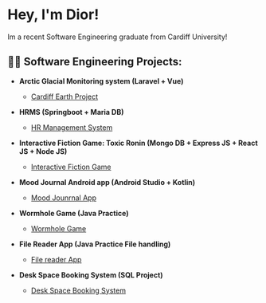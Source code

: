 <h1>Hey, I'm Dior!</h1>
Im a recent Software Engineering graduate from Cardiff University!

<h2>👨‍💻 Software Engineering Projects:</h2>

- <b>Arctic Glacial Monitoring system (Laravel + Vue)</b>
  - [Cardiff Earth Project](https://github.com/Diorbk/cardiff-earth)

- <b> HRMS (Springboot + Maria DB)</b>
  - [HR Management System](https://github.com/Diorbk/onboarding-hr-platform)

- <b>Interactive Fiction Game: Toxic Ronin (Mongo DB + Express JS + React JS + Node JS)</b>
  - [Interactive Fiction Game](https://github.com/Diorbk/interactive-fiction-game)

- <b>Mood Journal Android app (Android Studio + Kotlin)</b>
  - [Mood Jounrnal App](https://github.com/Diorbk/mood-journal-app)

- <b>Wormhole Game (Java Practice)</b>
  - [Wormhole Game](https://github.com/Diorbk/wormhole-game)

- <b>File Reader App (Java Practice File handling)</b>
  - [File reader App](https://github.com/Diorbk/fileread-app-practice)
 
- <b>Desk Space Booking System (SQL Project)</b>
  - [Desk Space Booking System](https://github.com/Diorbk/DeskspaceBooking)

<!--
is a ✨ _special_ ✨ repository because its `README.md` (this file) appears on your GitHub profile.

Here are some ideas to get you started:

- 🔭 I’m currently working on ...
- 🌱 I’m currently learning ...
- 👯 I’m looking to collaborate on ...
- 🤔 I’m looking for help with ...
- 💬 Ask me about ...
- 📫 How to reach me: ...
- 😄 Pronouns: ...
- ⚡ Fun fact: ...
-->
